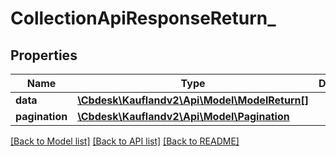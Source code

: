 # CollectionApiResponseReturn_

## Properties
Name | Type | Description | Notes
------------ | ------------- | ------------- | -------------
**data** | [**\Cbdesk\Kauflandv2\Api\Model\ModelReturn[]**](ModelReturn.md) |  | 
**pagination** | [**\Cbdesk\Kauflandv2\Api\Model\Pagination**](Pagination.md) |  | [optional] 

[[Back to Model list]](../../README.md#documentation-for-models) [[Back to API list]](../../README.md#documentation-for-api-endpoints) [[Back to README]](../../README.md)

